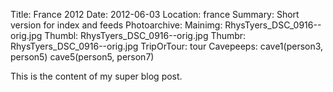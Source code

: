 Title: France 2012
Date: 2012-06-03
Location: france
Summary: Short version for index and feeds
Photoarchive:
Mainimg: RhysTyers_DSC_0916--orig.jpg
Thumbl: RhysTyers_DSC_0916--orig.jpg
Thumbr: RhysTyers_DSC_0916--orig.jpg
TripOrTour: tour
Cavepeeps: cave1(person3, person5) cave5(person5, person7)

This is the content of my super blog post.
